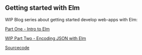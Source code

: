 ## Getting started with Elm

WIP Blog series about getting started develop web-apps with Elm:

[Part One - Intro to Elm](https://github.com/nfuhs/get-started-elm/blob/master/part-one.md)

[WIP Part Two - Encoding JSON with Elm](https://github.com/nfuhs/get-started-elm/blob/master/part-one.md)

[Sourcecode](https://github.com/nfuhs/get-started-elm/blob/master/code)
